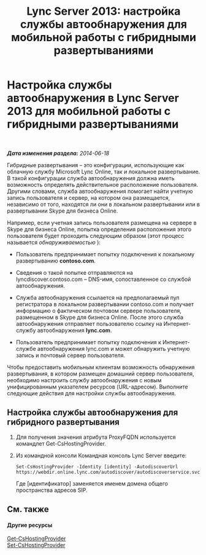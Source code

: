 ﻿---
title: 'Lync Server 2013: настройка службы автообнаружения для мобильной работы с гибридными развертываниями'
TOCTitle: Настройка службы автообнаружения для мобильной работы с гибридными развертываниями
ms:assetid: f838af79-d8b4-4122-b81c-7889573d143e
ms:mtpsurl: https://technet.microsoft.com/ru-ru/library/JJ215885(v=OCS.15)
ms:contentKeyID: 49311712
ms.date: 05/19/2016
mtps_version: v=OCS.15
ms.translationtype: HT
---

# Настройка службы автообнаружения в Lync Server 2013 для мобильной работы с гибридными развертываниями

 

_**Дата изменения раздела:** 2014-06-18_

Гибридные развертывания – это конфигурации, использующие как облачную службу Microsoft Lync Online, так и локальное развертывание. В такой конфигурации служба автообнаружения должна иметь возможность определять действительное расположение пользователя. Другими словами, служба автообнаружения помогает найти учетную запись пользователя и сервер, на котором она размещается, независимо от того, находятся ли они в локальном развертывании или в развертывании Skype для бизнеса Online.

Например, если учетная запись пользователя размещена на сервере в Skype для бизнеса Online, попытка определения расположения этого пользователя будет проходить следующим образом (этот процесс называется *обнаруживаемостью* ):

  - Пользователь предпринимает попытку подключения к локальному развертыванию **contoso.com**.

  - Сведения о такой попытке отправляются на lyncdiscover.contoso.com – DNS-имя, сопоставленное со службой автообнаружения.

  - Служба автообнаружения ссылается на предполагаемый пул регистратора в локальном развертывании contoso.com и получает информацию о фактическом почтовом сервере пользователя, размещенном в Skype для бизнеса Online. После этого служба автообнаружения отправляет пользователю ссылку на Интернет-службу автообнаружения **lync.com**.

  - Пользователь предпринимает попытку подключения к Интернет-службе автообнаружения lync.com и может обнаружить учетную запись и почтовый сервер пользователя.

Чтобы предоставить мобильным клиентам возможность обнаружения развертывания, в котором размещен домашний сервер пользователя, необходимо настроить службу автообнаружения с новым унифицированным указателем ресурсов (URL-адресом). Выполните следующие действия для настройки службы автообнаружения.

## Настройка службы автообнаружения для гибридного развертывания

1.  Для получения значения атрибута ProxyFQDN используется командлет Get-CsHostingProvider.

2.  Из командной консоли Командная консоль Lync Server введите:
    
        Set-CsHostingProvider -Identity [identity] -AutodiscoverUrl https://webdir.online.lync.com/autodiscover/autodiscoverservice.svc/root
    
    Где \[идентификатор\] заменяется именем домена общего пространства адресов SIP.

## См. также

#### Другие ресурсы

[Get-CsHostingProvider](https://docs.microsoft.com/en-us/powershell/module/skype/Get-CsHostingProvider)  
[Set-CsHostingProvider](set-cshostingprovider.md)


